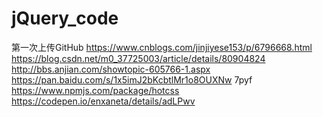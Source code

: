 # jQuery_code
第一次上传GitHub
https://www.cnblogs.com/jinjiyese153/p/6796668.html
https://blog.csdn.net/m0_37725003/article/details/80904824
http://bbs.anjian.com/showtopic-605766-1.aspx
https://pan.baidu.com/s/1x5imJ2bKcbtlMr1o8OUXNw 
7pyf 
https://www.npmjs.com/package/hotcss
https://codepen.io/enxaneta/details/adLPwv
